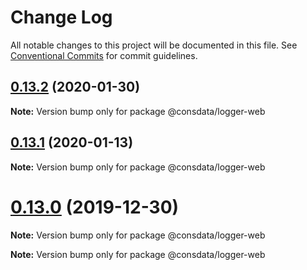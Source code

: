 # Change Log

All notable changes to this project will be documented in this file.
See [Conventional Commits](https://conventionalcommits.org) for commit guidelines.

## [0.13.2](https://github.com/Consdata/logger/compare/v0.13.0...v0.13.2) (2020-01-30)

**Note:** Version bump only for package @consdata/logger-web





## [0.13.1](https://github.com/Consdata/logger/compare/v0.13.0...v0.13.1) (2020-01-13)

**Note:** Version bump only for package @consdata/logger-web





# [0.13.0](https://github.com/Consdata/logger/compare/v0.12.1...v0.13.0) (2019-12-30)

**Note:** Version bump only for package @consdata/logger-web







**Note:** Version bump only for package @consdata/logger-web
